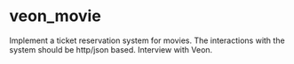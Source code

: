 # veon_movie
Implement a ticket reservation system for movies. The interactions with the system should be http/json based. Interview with Veon. 
